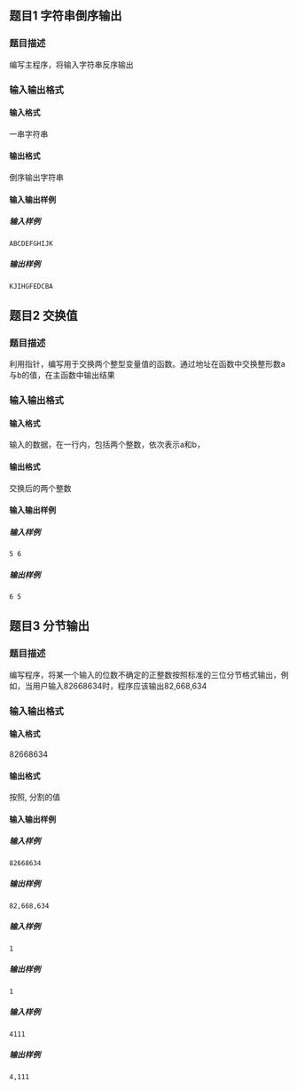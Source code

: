 ## 题目1 字符串倒序输出
### 题目描述

编写主程序，将输入字符串反序输出

### 输入输出格式
#### 输入格式
一串字符串

#### 输出格式
倒序输出字符串

#### 输入输出样例

##### 输入样例
	ABCDEFGHIJK

##### 输出样例
	KJIHGFEDCBA
	

## 题目2 交换值
### 题目描述

利用指针，编写用于交换两个整型变量值的函数。通过地址在函数中交换整形数a与b的值，在主函数中输出结果

### 输入输出格式
#### 输入格式
输入的数据，在一行内，包括两个整数，依次表示a和b，

#### 输出格式
交换后的两个整数

#### 输入输出样例

##### 输入样例
	5 6

##### 输出样例
	6 5
	

## 题目3 分节输出
### 题目描述

编写程序，将某一个输入的位数不确定的正整数按照标准的三位分节格式输出，例如，当用户输入82668634时，程序应该输出82,668,634

### 输入输出格式
#### 输入格式
82668634

#### 输出格式
按照, 分割的值

#### 输入输出样例

##### 输入样例
	82668634

##### 输出样例
	82,668,634
	
##### 输入样例
	1

##### 输出样例
	1	
	
##### 输入样例
	4111

##### 输出样例
	4,111
